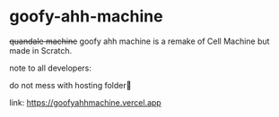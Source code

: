 # goofy-ahh-machine
~~quandale machine~~ goofy ahh machine is a remake of Cell Machine but made in Scratch.

note to all developers:

do not mess with hosting folder🔫

link: https://goofyahhmachine.vercel.app
